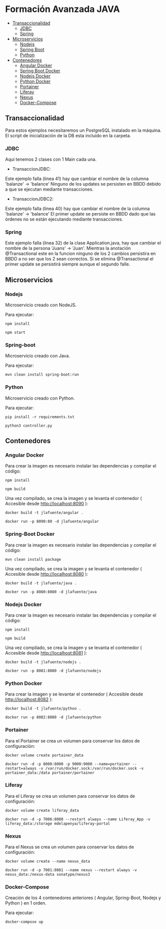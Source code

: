 # Formación Avanzada JAVA

* [Transaccionalidad](#Transaccionalidad)
  * [JDBC](#JDBC)
  * [Spring](#Spring)
* [Microservicios](#Microservicios)
  * [Nodejs](#Nodejs)
  * [Spring Boot](#Spring-Boot)
  * [Python](#Python)
* [Contenedores](#installation)
  * [Angular Docker](#Angular-Docker)
  * [Spring Boot Docker](#Spring-Boot-Docker)
  * [Nodejs Docker](#Nodejs-Docker)
  * [Python Docker](#Python-Docker)
  * [Portainer](#Portainer)
  * [Liferay](#Liferay)
  * [Nexus](#Nexus)
  * [Docker-Compose](#Docker-Compose)

## Transaccionalidad

Para estos ejemplos necesitaremos un PostgreSQL instalado en la máquina.
El script de inicialización de la DB esta incluido en la carpeta.

### JDBC

Aqui tenemos 2 clases con 1 Main cada una.

* TransaccionJDBC:

 Este ejemplo falla (linea 41) hay que cambiar el nombre de la columna 'balanze' -> 'balance' Ninguno de los updates se persisten en BBDD debido a que se ejecutan mediante transacciones.

* TransaccionJDBC2:

 Este ejemplo falla (linea 40) hay que cambiar el nombre de la columna 'balanze' -> 'balance' El primer update se persiste en BBDD dado que las órdenes no se están ejecutando mediante transacciones.

### Spring

Este ejemplo falla (linea 32) de la clase Application.java, hay que cambiar el nombre de la persona 'Juans' -> 'Juan'. Mientras la anotación @Transactional este en la funcion ninguno de los 2 cambios persistira en BBDD a no ser que los 2 sean correctos. Si se elimina @Transactional el primer update se persistirá siempre aunque el segundo falle.

## Microservicios

### Nodejs

Microservicio creado con NodeJS.

Para ejecutar:

`npm install`

`npm start`

### Spring-boot

Microservicio creado con Java.

Para ejecutar:

`mvn clean install spring-boot:run`

### Python

Microservicio creado con Python.

Para ejecutar:

`pip install -r requirements.txt`

`python3 controller.py`

## Contenedores

### Angular Docker

Para crear la imagen es necesario instalar las dependencias y compilar el código:

`npm install`

`npm build`

Una vez compilado, se crea la imagen y se levanta el contenedor ( Accesible desde <http://localhost:8090> ):

`docker build -t jlafuente/angular .`

`docker run -p 8090:80 -d jlafuente/angular`

### Spring-Boot Docker

Para crear la imagen es necesario instalar las dependencias y compilar el código:

`mvn clean install package`

Una vez compilado, se crea la imagen y se levanta el contenedor ( Accesible desde <http://localhost:8080> ):

`docker build -t jlafuente/java .`

`docker run -p 8080:8080 -d jlafuente/java`

### Nodejs Docker

Para crear la imagen es necesario instalar las dependencias y compilar el código:

`npm install`

`npm build`

Una vez compilado, se crea la imagen y se levanta el contenedor ( Accesible desde <http://localhost:8081> ):

`docker build -t jlafuente/nodejs .`

`docker run -p 8081:8080 -d jlafuente/nodejs`

### Python Docker

Para crear la imagen y se levantar el contenedor ( Accesible desde <http://localhost:8082> ):

`docker build -t jlafuente/python .`

`docker run -p 8082:8080 -d jlafuente/python`

### Portainer

Para el Portainer se crea un volumen para conservar los datos de configuración:

`docker volume create portainer_data`

`docker run -d -p 8000:8000 -p 9000:9000 --name=portainer --restart=always -v /var/run/docker.sock:/var/run/docker.sock -v portainer_data:/data portainer/portainer`

### Liferay

Para el Liferay se crea un volumen para conservar los datos de configuración:

`docker volume create liferay_data`

`docker run -d -p 7006:8080 --restart always --name Liferay_App -v liferay_data:/storage mdelapenya/liferay-portal`

### Nexus

Para el Nexus se crea un volumen para conservar los datos de configuración:

`docker volume create --name nexus_data`

`docker run -d -p 7001:8081 --name nexus --restart always -v nexus_data:/nexus-data sonatype/nexus3`

### Docker-Compose

Creación de los 4 contenedores anteriores ( Angular, Spring-Boot, Nodejs y Python ) en 1 orden.

Para ejecutar:

`docker-compose up`

